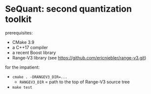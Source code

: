 SeQuant: second quantization toolkit
=======

prerequisites:
  * CMake 3.9
  * a C++17 compiler
  * a recent Boost library
  * Range-V3 library (see https://github.com/ericniebler/range-v3.git)

for the impatient:
  * `cmake . -DRANGEV3_DIR=...`
    * `RANGEV3_DIR` = path to the top of Range-V3 source tree
  * `make test`

